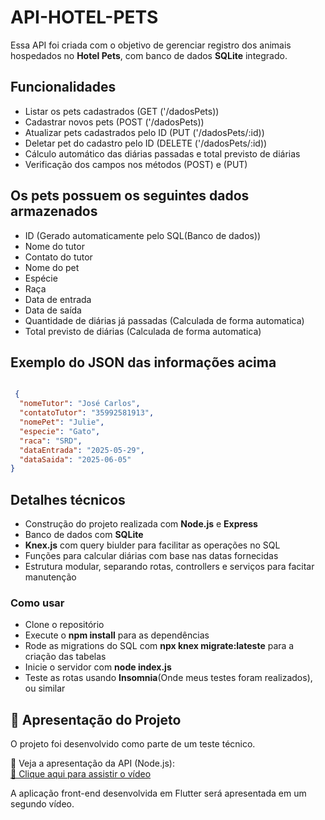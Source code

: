 # API-HOTEL-PETS

Essa API foi criada com o objetivo de gerenciar registro dos animais hospedados no **Hotel Pets**, com banco de dados **SQLite** integrado.

## Funcionalidades

+ Listar os pets cadastrados (GET ('/dadosPets))
+ Cadastrar novos pets (POST ('/dadosPets))
+ Atualizar pets cadastrados pelo ID (PUT ('/dadosPets/:id))
+ Deletar pet do cadastro pelo ID (DELETE ('/dadosPets/:id))
+ Cálculo automático das diárias passadas e total previsto de diárias
+ Verificação dos campos nos métodos (POST) e (PUT)

## Os pets possuem os seguintes dados armazenados

+ ID (Gerado automaticamente pelo SQL(Banco de dados))
+ Nome do tutor
+ Contato do tutor
+ Nome do pet
+ Espécie
+ Raça
+ Data de entrada
+ Data de saída
+ Quantidade de diárias já passadas (Calculada de forma automatica)
+ Total previsto de diárias (Calculada de forma automatica)

## Exemplo do JSON das informações acima
 
```json

 {
  "nomeTutor": "José Carlos",
  "contatoTutor": "35992581913",
  "nomePet": "Julie",
  "especie": "Gato",
  "raca": "SRD",
  "dataEntrada": "2025-05-29",
  "dataSaida": "2025-06-05"
}

```

## Detalhes técnicos

+ Construção do projeto realizada com **Node.js** e **Express**
+ Banco de dados com **SQLite**
+ **Knex.js** com query biulder para facilitar as operações no SQL
+ Funções para calcular diárias com base nas datas fornecidas
+ Estrutura modular, separando rotas, controllers e serviços para facitar manutenção

### Como usar

+ Clone o repositório
+ Execute o **npm install** para as dependências
+ Rode as migrations do SQL com **npx knex migrate:lateste** para a criação das tabelas
+ Inicie o servidor com **node index.js**
+ Teste as rotas usando **Insomnia**(Onde meus testes foram realizados), ou similar

## 🎥 Apresentação do Projeto

O projeto foi desenvolvido como parte de um teste técnico.

📌 Veja a apresentação da API (Node.js):  
[🔗 Clique aqui para assistir o vídeo]()

A aplicação front-end desenvolvida em Flutter será apresentada em um segundo vídeo.




